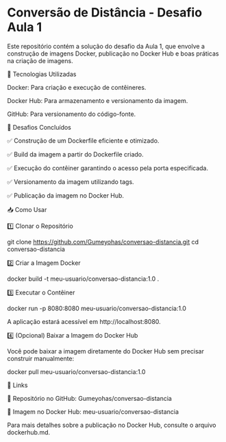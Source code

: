 # Conversão de Distância - Desafio Aula 1

Este repositório contém a solução do desafio da Aula 1, que envolve a construção de imagens Docker, publicação no Docker Hub e boas práticas na criação de imagens.

🚀 Tecnologias Utilizadas

Docker: Para criação e execução de contêineres.

Docker Hub: Para armazenamento e versionamento da imagem.

GitHub: Para versionamento do código-fonte.

📌 Desafios Concluídos

✅ Construção de um Dockerfile eficiente e otimizado.

✅ Build da imagem a partir do Dockerfile criado.

✅ Execução do contêiner garantindo o acesso pela porta especificada.

✅ Versionamento da imagem utilizando tags.

✅ Publicação da imagem no Docker Hub.

📥 Como Usar

1️⃣ Clonar o Repositório

git clone https://github.com/Gumeyohas/conversao-distancia.git
cd conversao-distancia

2️⃣ Criar a Imagem Docker

docker build -t meu-usuario/conversao-distancia:1.0 .

3️⃣ Executar o Contêiner

docker run -p 8080:8080 meu-usuario/conversao-distancia:1.0

A aplicação estará acessível em http://localhost:8080.

4️⃣ (Opcional) Baixar a Imagem do Docker Hub

Você pode baixar a imagem diretamente do Docker Hub sem precisar construir manualmente:

docker pull meu-usuario/conversao-distancia:1.0

🔗 Links

📂 Repositório no GitHub: Gumeyohas/conversao-distancia

🐳 Imagem no Docker Hub: meu-usuario/conversao-distancia

Para mais detalhes sobre a publicação no Docker Hub, consulte o arquivo dockerhub.md.
